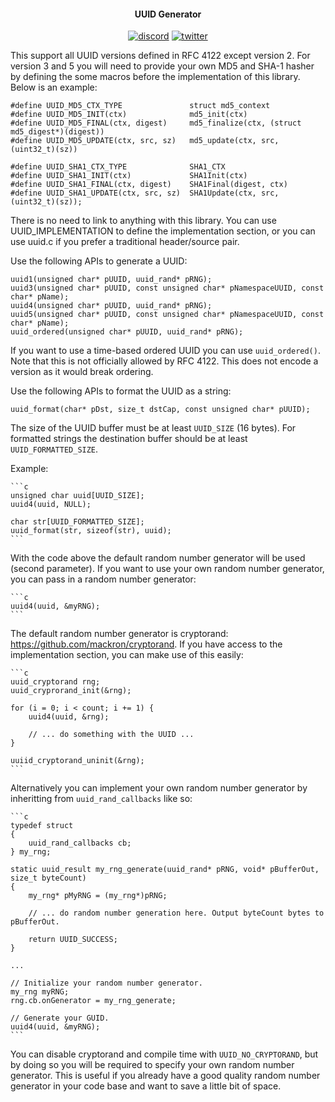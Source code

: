 <h4 align="center">UUID Generator</h4>

<p align="center">
    <a href="https://discord.gg/9vpqbjU"><img src="https://img.shields.io/discord/712952679415939085?label=discord&logo=discord" alt="discord"></a>
    <a href="https://twitter.com/mackron"><img src="https://img.shields.io/twitter/follow/mackron?style=flat&label=twitter&color=1da1f2&logo=twitter" alt="twitter"></a>
</p>

This support all UUID versions defined in RFC 4122 except version 2. For version 3 and 5 you will
need to provide your own MD5 and SHA-1 hasher by defining the some macros before the implementation
of this library. Below is an example:

    #define UUID_MD5_CTX_TYPE               struct md5_context
    #define UUID_MD5_INIT(ctx)              md5_init(ctx)
    #define UUID_MD5_FINAL(ctx, digest)     md5_finalize(ctx, (struct md5_digest*)(digest))
    #define UUID_MD5_UPDATE(ctx, src, sz)   md5_update(ctx, src, (uint32_t)(sz))

    #define UUID_SHA1_CTX_TYPE              SHA1_CTX
    #define UUID_SHA1_INIT(ctx)             SHA1Init(ctx)
    #define UUID_SHA1_FINAL(ctx, digest)    SHA1Final(digest, ctx)
    #define UUID_SHA1_UPDATE(ctx, src, sz)  SHA1Update(ctx, src, (uint32_t)(sz));

There is no need to link to anything with this library. You can use UUID_IMPLEMENTATION to define
the implementation section, or you can use uuid.c if you prefer a traditional header/source pair.

Use the following APIs to generate a UUID:

    uuid1(unsigned char* pUUID, uuid_rand* pRNG);
    uuid3(unsigned char* pUUID, const unsigned char* pNamespaceUUID, const char* pName);
    uuid4(unsigned char* pUUID, uuid_rand* pRNG);
    uuid5(unsigned char* pUUID, const unsigned char* pNamespaceUUID, const char* pName);
    uuid_ordered(unsigned char* pUUID, uuid_rand* pRNG);

If you want to use a time-based ordered UUID you can use `uuid_ordered()`. Note that this is not
officially allowed by RFC 4122. This does not encode a version as it would break ordering.

Use the following APIs to format the UUID as a string:

    uuid_format(char* pDst, size_t dstCap, const unsigned char* pUUID);

The size of the UUID buffer must be at least `UUID_SIZE` (16 bytes). For formatted strings the
destination buffer should be at least `UUID_FORMATTED_SIZE`.

Example:

    ```c
    unsigned char uuid[UUID_SIZE];
    uuid4(uuid, NULL);

    char str[UUID_FORMATTED_SIZE];
    uuid_format(str, sizeof(str), uuid);
    ```

With the code above the default random number generator will be used (second parameter). If you
want to use your own random number generator, you can pass in a random number generator:

    ```c
    uuid4(uuid, &myRNG);
    ```

The default random number generator is cryptorand: https://github.com/mackron/cryptorand. If you
have access to the implementation section, you can make use of this easily:

    ```c
    uuid_cryptorand rng;
    uuid_cryprorand_init(&rng);

    for (i = 0; i < count; i += 1) {
        uuid4(uuid, &rng);

        // ... do something with the UUID ...
    }

    uuiid_cryptorand_uninit(&rng);
    ```

Alternatively you can implement your own random number generator by inheritting from
`uuid_rand_callbacks` like so:

    ```c
    typedef struct
    {
        uuid_rand_callbacks cb;
    } my_rng;

    static uuid_result my_rng_generate(uuid_rand* pRNG, void* pBufferOut, size_t byteCount)
    {
        my_rng* pMyRNG = (my_rng*)pRNG;

        // ... do random number generation here. Output byteCount bytes to pBufferOut.

        return UUID_SUCCESS;
    }

    ...

    // Initialize your random number generator.
    my_rng myRNG;
    rng.cb.onGenerator = my_rng_generate;

    // Generate your GUID.
    uuid4(uuid, &myRNG);
    ```

You can disable cryptorand and compile time with `UUID_NO_CRYPTORAND`, but by doing so you will be
required to specify your own random number generator. This is useful if you already have a good
quality random number generator in your code base and want to save a little bit of space.